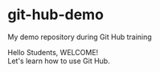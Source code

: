 # git-hub-demo
My demo repository during Git Hub training

Hello Students, WELCOME!  
Let's learn how to use Git Hub.
